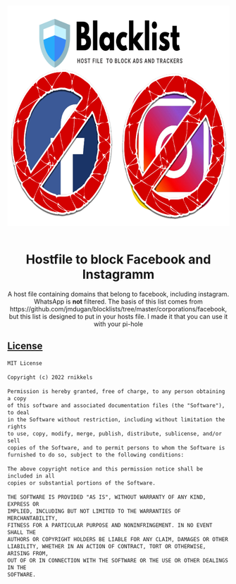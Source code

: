 <div align="center">  
  <img width="710" height="500" src="https://raw.githubusercontent.com/rnikkels/facebookblocklist/master/images/blacklist-fb-insta-logo.png" alt="logo" />
</div>
&nbsp;
&nbsp;

<div align="center">
  <h1>Hostfile to block Facebook and Instagramm</h1> 
</div>

</div>
<div align="center">
A host file containing domains that belong to facebook, including instagram. WhatsApp is <b>not</b> filtered. The basis of this list comes from https://github.com/jmdugan/blocklists/tree/master/corporations/facebook, but this list is designed to put in your hosts file. I made it that you can use it with your pi-hole
</div>

## <ins>License</ins>     
```
MIT License

Copyright (c) 2022 rnikkels

Permission is hereby granted, free of charge, to any person obtaining a copy
of this software and associated documentation files (the "Software"), to deal
in the Software without restriction, including without limitation the rights
to use, copy, modify, merge, publish, distribute, sublicense, and/or sell
copies of the Software, and to permit persons to whom the Software is
furnished to do so, subject to the following conditions:

The above copyright notice and this permission notice shall be included in all
copies or substantial portions of the Software.

THE SOFTWARE IS PROVIDED "AS IS", WITHOUT WARRANTY OF ANY KIND, EXPRESS OR
IMPLIED, INCLUDING BUT NOT LIMITED TO THE WARRANTIES OF MERCHANTABILITY,
FITNESS FOR A PARTICULAR PURPOSE AND NONINFRINGEMENT. IN NO EVENT SHALL THE
AUTHORS OR COPYRIGHT HOLDERS BE LIABLE FOR ANY CLAIM, DAMAGES OR OTHER
LIABILITY, WHETHER IN AN ACTION OF CONTRACT, TORT OR OTHERWISE, ARISING FROM,
OUT OF OR IN CONNECTION WITH THE SOFTWARE OR THE USE OR OTHER DEALINGS IN THE
SOFTWARE.
```
